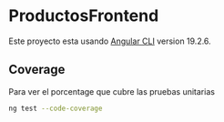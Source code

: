 # ProductosFrontend

Este proyecto esta usando [Angular CLI](https://github.com/angular/angular-cli) version 19.2.6.


## Coverage

Para ver el porcentage que cubre las pruebas unitarias

```bash
ng test --code-coverage
```


